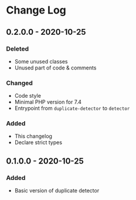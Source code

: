 # Change Log

## 0.2.0.0 - 2020-10-25
### Deleted
* Some unused classes
* Unused part of code & comments
### Changed
* Code style
* Minimal PHP version for 7.4
* Entrypoint from `duplicate-detector` to `detector`
### Added
* This changelog
* Declare strict types

## 0.1.0.0 - 2020-10-25
### Added
* Basic version of duplicate detector
